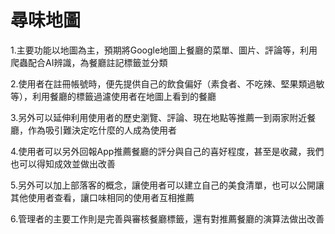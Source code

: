 # 尋味地圖
1.主要功能以地圖為主，預期將Google地圖上餐廳的菜單、圖片、評論等，利用爬蟲配合AI辨識，為餐廳註記標籤並分類

2.使用者在註冊帳號時，便先提供自己的飲食偏好（素食者、不吃辣、堅果類過敏等），利用餐廳的標籤過濾使用者在地圖上看到的餐廳

3.另外可以延伸利用使用者的歷史瀏覽、評論、現在地點等推薦一到兩家附近餐廳，作為吸引難決定吃什麼的人成為使用者

4.使用者可以另外回報App推薦餐廳的評分與自己的喜好程度，甚至是收藏，我們也可以得知成效並做出改善

5.另外可以加上部落客的概念，讓使用者可以建立自己的美食清單，也可以公開讓其他使用者查看，讓口味相同的使用者互相推薦

6.管理者的主要工作則是完善與審核餐廳標籤，還有對推薦餐廳的演算法做出改善

